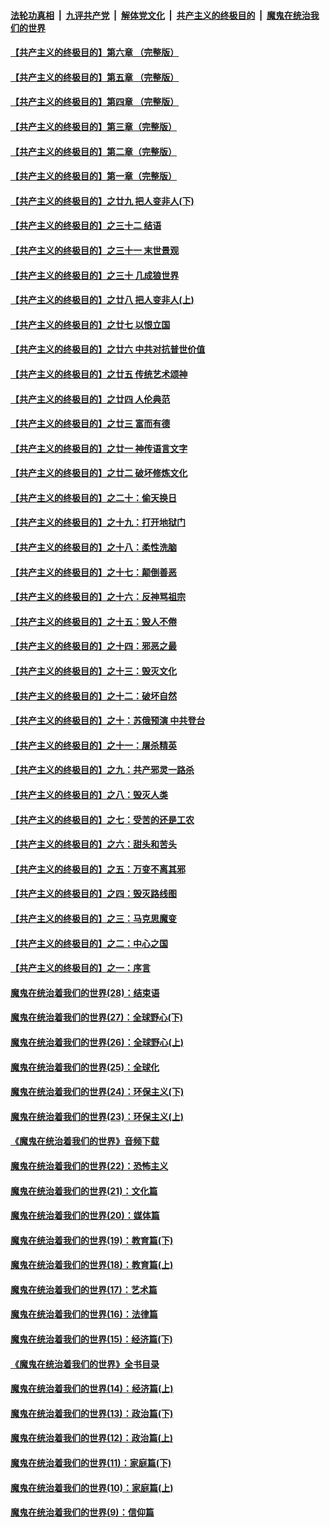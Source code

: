 ####  [法轮功真相](../../../../basic/blob/master/README.md?t=05131731) &nbsp;|&nbsp; [九评共产党](../../../../9ping.md/blob/master/README.md?t=05131731) &nbsp;|&nbsp; [解体党文化](../../../../jtdwh.md/blob/master/README.md?t=05131731)  &nbsp;|&nbsp; [共产主义的终极目的](../../../../gczydzjmd.md/blob/master/README.md?t=05131731) &nbsp;|&nbsp; [魔鬼在统治我们的世界](../../../../mgztzwmdsj.md/blob/master/README.md?t=05131731) 

#### [【共产主义的终极目的】第六章 （完整版）](../pages/nsc422/n11428913.md?t=05131731) 

#### [【共产主义的终极目的】第五章 （完整版）](../pages/nsc422/n11428912.md?t=05131731) 

#### [【共产主义的终极目的】第四章 （完整版）](../pages/nsc422/n11428907.md?t=05131731) 

#### [【共产主义的终极目的】第三章（完整版）](../pages/nsc422/n11428848.md?t=05131731) 

#### [【共产主义的终极目的】第二章（完整版）](../pages/nsc422/n11428831.md?t=05131731) 

#### [【共产主义的终极目的】第一章（完整版）](../pages/nsc422/n11417651.md?t=05131731) 

#### [【共产主义的终极目的】之廿九 把人变非人(下)](../pages/nsc422/n11344140.md?t=05131731) 

#### [【共产主义的终极目的】之三十二 结语](../pages/nsc422/n11360535.md?t=05131731) 

#### [【共产主义的终极目的】之三十一 末世景观](../pages/nsc422/n11351129.md?t=05131731) 

#### [【共产主义的终极目的】之三十 几成狼世界](../pages/nsc422/n11348280.md?t=05131731) 

#### [【共产主义的终极目的】之廿八 把人变非人(上)](../pages/nsc422/n11340492.md?t=05131731) 

#### [【共产主义的终极目的】之廿七 以恨立国](../pages/nsc422/n11336944.md?t=05131731) 

#### [【共产主义的终极目的】之廿六 中共对抗普世价值](../pages/nsc422/n11324785.md?t=05131731) 

#### [【共产主义的终极目的】之廿五 传统艺术颂神](../pages/nsc422/n11296396.md?t=05131731) 

#### [【共产主义的终极目的】之廿四 人伦典范](../pages/nsc422/n11296397.md?t=05131731) 

#### [【共产主义的终极目的】之廿三 富而有德](../pages/nsc422/n11283598.md?t=05131731) 

#### [【共产主义的终极目的】之廿一 神传语言文字](../pages/nsc422/n11263265.md?t=05131731) 

#### [【共产主义的终极目的】之廿二 破坏修炼文化](../pages/nsc422/n11245728.md?t=05131731) 

#### [【共产主义的终极目的】之二十：偷天换日](../pages/nsc422/n11238846.md?t=05131731) 

#### [【共产主义的终极目的】之十九：打开地狱门](../pages/nsc422/n11206376.md?t=05131731) 

#### [【共产主义的终极目的】之十八：柔性洗脑](../pages/nsc422/n11199994.md?t=05131731) 

#### [【共产主义的终极目的】之十七：颠倒善恶](../pages/nsc422/n11179782.md?t=05131731) 

#### [【共产主义的终极目的】之十六：反神骂祖宗](../pages/nsc422/n11166798.md?t=05131731) 

#### [【共产主义的终极目的】之十五：毁人不倦](../pages/nsc422/n11166792.md?t=05131731) 

#### [【共产主义的终极目的】之十四：邪恶之最](../pages/nsc422/n11150249.md?t=05131731) 

#### [【共产主义的终极目的】之十三：毁灭文化](../pages/nsc422/n11135227.md?t=05131731) 

#### [【共产主义的终极目的】之十二：破坏自然](../pages/nsc422/n11135214.md?t=05131731) 

#### [【共产主义的终极目的】之十：苏俄预演 中共登台](../pages/nsc422/n11118424.md?t=05131731) 

#### [【共产主义的终极目的】之十一：屠杀精英](../pages/nsc422/n11118442.md?t=05131731) 

#### [【共产主义的终极目的】之九：共产邪灵一路杀](../pages/nsc422/n11114139.md?t=05131731) 

#### [【共产主义的终极目的】之八：毁灭人类](../pages/nsc422/n11108503.md?t=05131731) 

#### [【共产主义的终极目的】之七：受苦的还是工农](../pages/nsc422/n11101809.md?t=05131731) 

#### [【共产主义的终极目的】之六：甜头和苦头](../pages/nsc422/n11096971.md?t=05131731) 

#### [【共产主义的终极目的】之五：万变不离其邪](../pages/nsc422/n11091285.md?t=05131731) 

#### [【共产主义的终极目的】之四：毁灭路线图](../pages/nsc422/n11086284.md?t=05131731) 

#### [【共产主义的终极目的】之三：马克思魔变](../pages/nsc422/n11061941.md?t=05131731) 

#### [【共产主义的终极目的】之二：中心之国](../pages/nsc422/n11047728.md?t=05131731) 

#### [【共产主义的终极目的】之一：序言](../pages/nsc422/n11086077.md?t=05131731) 

#### [魔鬼在统治着我们的世界(28)：结束语](../pages/nsc422/n10936246.md?t=05131731) 

#### [魔鬼在统治着我们的世界(27)：全球野心(下)](../pages/nsc422/n10928319.md?t=05131731) 

#### [魔鬼在统治着我们的世界(26)：全球野心(上)](../pages/nsc422/n10900318.md?t=05131731) 

#### [魔鬼在统治着我们的世界(25)：全球化](../pages/nsc422/n10788205.md?t=05131731) 

#### [魔鬼在统治着我们的世界(24)：环保主义(下)](../pages/nsc422/n10695307.md?t=05131731) 

#### [魔鬼在统治着我们的世界(23)：环保主义(上)](../pages/nsc422/n10688613.md?t=05131731) 

#### [《魔鬼在统治着我们的世界》音频下载](../pages/nsc422/n10635553.md?t=05131731) 

#### [魔鬼在统治着我们的世界(22)：恐怖主义](../pages/nsc422/n10614727.md?t=05131731) 

#### [魔鬼在统治着我们的世界(21)：文化篇](../pages/nsc422/n10597706.md?t=05131731) 

#### [魔鬼在统治着我们的世界(20)：媒体篇](../pages/nsc422/n10586579.md?t=05131731) 

#### [魔鬼在统治着我们的世界(19)：教育篇(下)](../pages/nsc422/n10564808.md?t=05131731) 

#### [魔鬼在统治着我们的世界(18)：教育篇(上)](../pages/nsc422/n10526970.md?t=05131731) 

#### [魔鬼在统治着我们的世界(17)：艺术篇](../pages/nsc422/n10499093.md?t=05131731) 

#### [魔鬼在统治着我们的世界(16)：法律篇](../pages/nsc422/n10485969.md?t=05131731) 

#### [魔鬼在统治着我们的世界(15)：经济篇(下)](../pages/nsc422/n10469975.md?t=05131731) 

#### [《魔鬼在统治着我们的世界》全书目录](../pages/nsc422/n10464261.md?t=05131731) 

#### [魔鬼在统治着我们的世界(14)：经济篇(上)](../pages/nsc422/n10457370.md?t=05131731) 

#### [魔鬼在统治着我们的世界(13)：政治篇(下)](../pages/nsc422/n10448270.md?t=05131731) 

#### [魔鬼在统治着我们的世界(12)：政治篇(上)](../pages/nsc422/n10444576.md?t=05131731) 

#### [魔鬼在统治着我们的世界(11)：家庭篇(下)](../pages/nsc422/n10440961.md?t=05131731) 

#### [魔鬼在统治着我们的世界(10)：家庭篇(上)](../pages/nsc422/n10435448.md?t=05131731) 

#### [魔鬼在统治着我们的世界(9)：信仰篇](../pages/nsc422/n10432159.md?t=05131731) 

